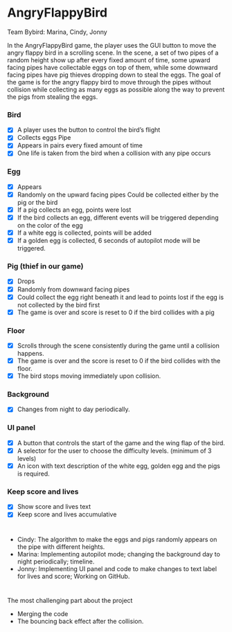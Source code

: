 # AngryFlappyBird
Team Bybird: Marina, Cindy, Jonny

In the AngryFlappyBird game, the player uses the GUI button to move the angry flappy bird in a scrolling scene.
In the scene, a set of two pipes of a random height show up after every fixed amount of time, some upward facing pipes have collectable eggs on top of them, while some downward facing pipes have pig thieves dropping down to steal the eggs.
The goal of the game is for the angry flappy bird to move through the pipes without collision while collecting as many eggs as possible along the way to prevent the pigs from stealing the eggs.

### Bird
- [x] A player uses the button to control the bird’s flight
- [x] Collects eggs
Pipe
- [x] Appears in pairs every fixed amount of time
- [x] One life is taken from the bird when a collision with any pipe occurs

### Egg
- [x] Appears
- [x] Randomly on the upward facing pipes Could be collected either by the pig or the bird
- [x] If a pig collects an egg, points were lost
- [x] If the bird collects an egg, different events will be triggered depending on the color of the egg
- [x] If a white egg is collected, points will be added
- [x] If a golden egg is collected, 6 seconds of autopilot mode will be triggered.
### Pig (thief in our game)
- [x] Drops
- [x] Randomly from downward facing pipes
- [x] Could collect the egg right beneath it and lead to points lost if the egg is not collected by the bird first
- [x] The game is over and score is reset to 0 if the bird collides with a pig
### Floor
- [x] Scrolls through the scene consistently during the game until a collision happens.
- [x] The game is over and the score is reset to 0 if the bird collides with the floor.
- [x] The bird stops moving immediately upon collision.
### Background
- [x] Changes from night to day periodically.
### UI panel
- [x] A button that controls the start of the game and the wing flap of the bird.
- [x] A selector for the user to choose the difficulty levels. (minimum of 3 levels)
- [x] An icon with text description of the white egg, golden egg and the pigs is required.
### Keep score and lives
- [x] Show score and lives text
- [x] Keep score and lives accumulative
# 
- Cindy: The algorithm to make the eggs and pigs randomly appears on the pipe with different heights.
- Marina: Implementing autopilot mode; changing the background day to night periodically; timeline.
- Jonny: Implementing UI panel and code to make changes to text label for lives and score; Working on GitHub.
# 
The most challenging part about the project
- Merging the code
- The bouncing back effect after the collision.


